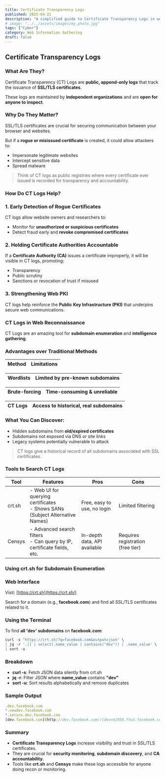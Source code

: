 ```yaml
---
title: Certificate Transparency Logs
published: 2025-04-21
description: "A simplified guide to Certificate Transparency Logs in web development."
# image: "../../assets/images/my_photo.jpg"
tags: ["Cyber"]
category: Web Information Gathering 
draft: false
---
```


## Certificate Transparency Logs

### What Are They?

Certificate Transparency (CT) Logs are **public, append-only logs** that track the issuance of **SSL/TLS certificates**.

These logs are maintained by **independent organizations** and are **open for anyone to inspect**.

### Why Do They Matter?

SSL/TLS certificates are crucial for securing communication between your browser and websites.

But if a **rogue or misissued certificate** is created, it could allow attackers to:

- Impersonate legitimate websites
- Intercept sensitive data
- Spread malware

> Think of CT logs as public registries where every certificate ever issued is recorded for transparency and accountability.
> 

### How Do CT Logs Help?

### 1. Early Detection of Rogue Certificates

CT logs allow website owners and researchers to:

- Monitor for **unauthorized or suspicious certificates**
- Detect fraud early and **revoke compromised certificates**

### 2. Holding Certificate Authorities Accountable

If a **Certificate Authority (CA)** issues a certificate improperly, it will be visible in CT logs, promoting:

- Transparency
- Public scrutiny
- Sanctions or revocation of trust if misused

### 3. Strengthening Web PKI

CT logs help reinforce the **Public Key Infrastructure (PKI)** that underpins secure web communications.

### CT Logs in Web Reconnaissance

CT Logs are an amazing tool for **subdomain enumeration** and **intelligence gathering**.

### Advantages over Traditional Methods

| Method | Limitations |
| ------ | ------ |

| Wordlists | Limited by pre-known subdomains |
| ------ | ------ |

| Brute-forcing | Time-consuming & unreliable |
| ------ | ------ |

| **CT Logs** | Access to historical, real subdomains |
| ----- | ------ |

### What You Can Discover:

- Hidden subdomains from **old/expired certificates**
- Subdomains not exposed via DNS or site links
- Legacy systems potentially vulnerable to attack

> CT logs give a historical record of all subdomains associated with SSL certificates.
> 


### Tools to Search CT Logs

| Tool     | Features                                      | Pros                          | Cons                          |
|----------|-----------------------------------------------|-------------------------------|-------------------------------|
| crt.sh   | - Web UI for querying certificates<br>- Shows SANs (Subject Alternative Names) | Free, easy to use, no login | Limited filtering           |
| Censys   | - Advanced search filters<br>- Can query by IP, certificate fields, etc. | In-depth data, API available | Requires registration (free tier) |

### Using **crt.sh** for Subdomain Enumeration

### Web Interface

Visit: [https://crt.sh](https://crt.sh/)

Search for a domain (e.g., **facebook.com**) and find all SSL/TLS certificates related to it.


### Using the Terminal

To find **all 'dev' subdomains** on **facebook.com**:

```jsx
curl -s "https://crt.sh/?q=facebook.com&output=json" \
| jq -r '.[] | select(.name_value | contains("dev")) | .name_value' \
| sort -u
```

### Breakdown

- **curl -s**: Fetch JSON data silently from crt.sh
- **jq -r**: Filter JSON where **name_value** contains **"dev"**
- **sort -u**: Sort results alphabetically and remove duplicates

### Sample Output

```jsx
.dev.facebook.com
*.newdev.facebook.com
*.secure.dev.facebook.com
[dev.facebook.com](http://dev.facebook.com/)[devvm1958.ftw3.facebook.com](http://devvm1958.ftw3.facebook.com/)[facebook-amex-dev.facebook.com](http://facebook-amex-dev.facebook.com/)[facebook-amex-sign-enc-dev.facebook.com](http://facebook-amex-sign-enc-dev.facebook.com/)[newdev.facebook.com](http://newdev.facebook.com/)[secure.dev.facebook.com](http://secure.dev.facebook.com/)
```

### Summary

- **Certificate Transparency Logs** increase visibility and trust in SSL/TLS certificates.
- They are crucial for **security monitoring**, **subdomain discovery**, and **CA accountability**.
- Tools like **crt.sh** and **Censys** make these logs accessible for anyone doing recon or monitoring.